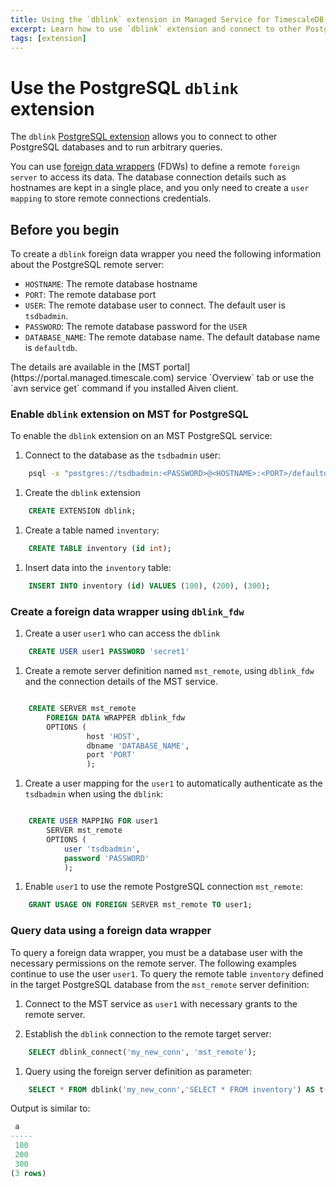 ```yaml
---
title: Using the `dblink` extension in Managed Service for TimescaleDB
excerpt: Learn how to use `dblink` extension and connect to other PostgreSQL databases
tags: [extension]
---
```


# Use the PostgreSQL `dblink` extension

The `dblink` [PostgreSQL extension](https://www.postgresql.org/docs/current/dblink.html)
allows you to connect to other PostgreSQL databases and to run arbitrary queries.

You can use [foreign data wrappers](https://www.postgresql.org/docs/current/postgres-fdw.html) (FDWs)
to define a remote `foreign server` to access its data. The
database connection details such as hostnames are kept in a single place, and you
only need to create a `user mapping` to store remote connections credentials.

## Before you begin

To create a `dblink` foreign data wrapper you need the following information
about the PostgreSQL remote server:

*   `HOSTNAME`: The remote database hostname
*   `PORT`: The remote database port
*   `USER`: The remote database user to connect. The default user is `tsdbadmin`.
*   `PASSWORD`: The remote database password for the
  `USER`
*   `DATABASE_NAME`: The remote database name. The default database name is `defaultdb`.

<highlight type="note">
The details are available in the [MST portal](https://portal.managed.timescale.com)
service `Overview` tab or use the `avn service get` command if you installed
Aiven client.
</highlight>

<procedure>

### Enable `dblink` extension on MST for PostgreSQL

To enable the `dblink` extension on an MST PostgreSQL service:

1.  Connect to the database as the `tsdbadmin` user:

```bash
    psql -x "postgres://tsdbadmin:<PASSWORD>@<HOSTNAME>:<PORT>/defaultdb?sslmode=require"
```

1.  Create the `dblink` extension

```sql
    CREATE EXTENSION dblink;
```

1.  Create a table named `inventory`:

```sql
    CREATE TABLE inventory (id int);
```

1.  Insert data into the `inventory` table:

```sql
    INSERT INTO inventory (id) VALUES (100), (200), (300);
```

</procedure>

<procedure>

### Create a foreign data wrapper using `dblink_fdw`

1.  Create a user `user1` who can access the `dblink`

```sql
    CREATE USER user1 PASSWORD 'secret1'
```

1.  Create a remote server definition named `mst_remote`, using `dblink_fdw` and
    the connection details of the MST service.

```sql

    CREATE SERVER mst_remote
        FOREIGN DATA WRAPPER dblink_fdw
        OPTIONS (
                 host 'HOST',
                 dbname 'DATABASE_NAME', 
                 port 'PORT'
                 );
```

1.  Create a user mapping for the `user1` to automatically authenticate as the
    `tsdbadmin` when using the   `dblink`:

```sql

    CREATE USER MAPPING FOR user1
        SERVER mst_remote
        OPTIONS (
            user 'tsdbadmin', 
            password 'PASSWORD'
            );
```

1.  Enable `user1` to use the remote PostgreSQL connection `mst_remote`:

```sql
    GRANT USAGE ON FOREIGN SERVER mst_remote TO user1;
```

</procedure>

### Query data using a foreign data wrapper

To query a foreign data wrapper, you must be a database user with the necessary
permissions on the remote server. The following examples continue to use the user
`user1`. To query the remote table `inventory` defined in the target
PostgreSQL database from the `mst_remote` server definition:

1.  Connect to the MST service as `user1` with necessary grants to the remote server.

1.  Establish the `dblink` connection to the remote target server:

```sql
    SELECT dblink_connect('my_new_conn', 'mst_remote');
```

1.  Query using the foreign server definition as parameter:

```sql
    SELECT * FROM dblink('my_new_conn','SELECT * FROM inventory') AS t(a int); 
```

Output is similar to:

```sql
 a  
-----
 100
 200
 300
(3 rows)
```
